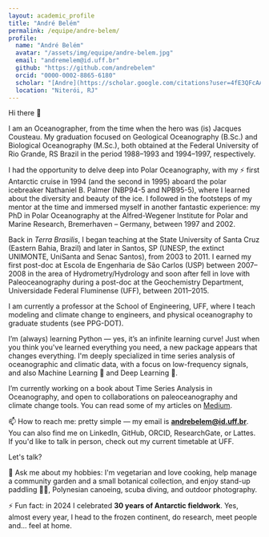 ```yaml
---
layout: academic_profile
title: "André Belém"
permalink: /equipe/andre-belem/
profile:
  name: "André Belém"
  avatar: "/assets/img/equipe/andre-belem.jpg"
  email: "andremelem@id.uff.br"
  github: "https://github.com/andrebelem"
  orcid: "0000-0002-8865-6180"
  scholar: "[Andre](https://scholar.google.com/citations?user=4fE3QFcAAAAJ&hl=en)"
  location: "Niterói, RJ"
---
```


Hi there 👋

I am an Oceanographer, from the time when the hero was (is) Jacques Cousteau. My graduation focused on Geological Oceanography (B.Sc.) and Biological Oceanography (M.Sc.), both obtained at the Federal University of Rio Grande, RS Brazil in the period 1988–1993 and 1994–1997, respectively.

I had the opportunity to delve deep into Polar Oceanography, with my ⚡ first Antarctic cruise in 1994 (and the second in 1995) aboard the polar icebreaker Nathaniel B. Palmer (NBP94-5 and NPB95-5), where I learned about the diversity and beauty of the ice. I followed in the footsteps of my mentor at the time and immersed myself in another fantastic experience: my PhD in Polar Oceanography at the Alfred-Wegener Institute for Polar and Marine Research, Bremerhaven – Germany, between 1997 and 2002.

Back in *Terra Brasilis*, I began teaching at the State University of Santa Cruz (Eastern Bahia, Brazil) and later in Santos, SP (UNESP, the extinct UNIMONTE, UniSanta and Senac Santos), from 2003 to 2011. I earned my first post-doc at Escola de Engenharia de São Carlos (USP) between 2007–2008 in the area of Hydrometry/Hydrology and soon after fell in love with Paleoceanography during a post-doc at the Geochemistry Department, Universidade Federal Fluminense (UFF), between 2011–2015.

I am currently a professor at the School of Engineering, UFF, where I teach modeling and climate change to engineers, and physical oceanography to graduate students (see PPG-DOT).

I’m (always) learning Python — yes, it’s an infinite learning curve! Just when you think you've learned everything you need, a new package appears that changes everything. I'm deeply specialized in time series analysis of oceanographic and climatic data, with a focus on low-frequency signals, and also Machine Learning 🤖 and Deep Learning 🧠.

I’m currently working on a book about Time Series Analysis in Oceanography, and open to collaborations on paleoceanography and climate change tools. You can read some of my articles on [Medium](https://medium.com/@andrebelem).

📫 How to reach me: pretty simple — my email is **andrebelem@id.uff.br**. You can also find me on LinkedIn, GitHub, ORCID, ResearchGate, or Lattes. If you'd like to talk in person, check out my current timetable at UFF.

Let's talk?

💬 Ask me about my hobbies: I'm vegetarian and love cooking, help manage a community garden and a small botanical collection, and enjoy stand-up paddling 🏄‍♂️, Polynesian canoeing, scuba diving, and outdoor photography.

⚡ Fun fact: in 2024 I celebrated **30 years of Antarctic fieldwork**. Yes, almost every year, I head to the frozen continent, do research, meet people and... feel at home.
